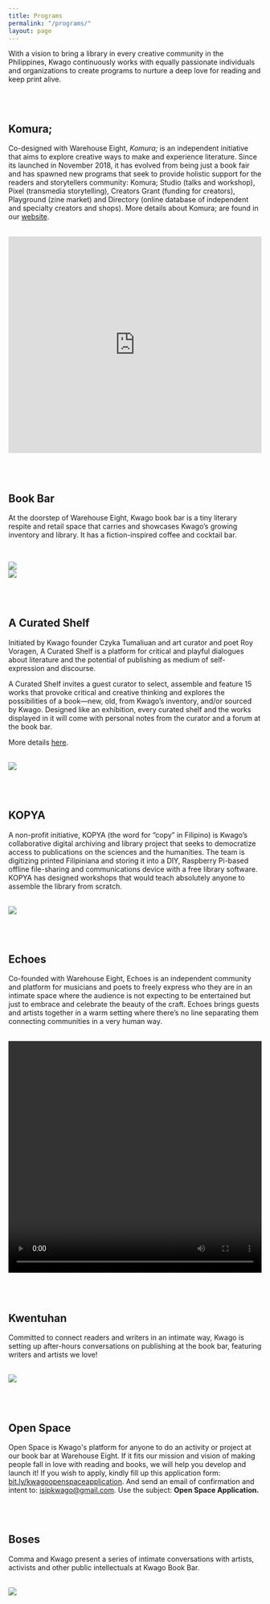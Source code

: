 ```yaml
---
title: Programs
permalink: "/programs/"
layout: page
---
```


With a vision to bring a library in every creative community in the Philippines, Kwago continuously works with equally passionate individuals and organizations to create programs to nurture a deep love for reading and keep print alive.

<br /><br />

Komura;
-------------

Co-designed with Warehouse Eight, *Komura;* is an independent initiative that aims to explore creative ways to make and experience literature. Since its launched in November 2018, it has evolved from being just a book fair and has spawned new programs that seek to provide holistic support for the readers and storytellers community: Komura; Studio (talks and workshop), Pixel (transmedia storytelling), Creators Grant (funding for creators), Playground (zine market) and Directory (online database of independent and specialty creators and shops). More details about Komura; are found in our [website](http://www.hellokomura.com).


<br />
<iframe width="100%" height="430" src="https://www.youtube.com/embed/AwgBz8ghyAs" frameborder="0" allow="autoplay; encrypted-media" allowfullscreen></iframe>


<br /><br />

Book Bar
-------------

At the doorstep of Warehouse Eight, Kwago book bar is a tiny literary respite and retail space that carries and showcases Kwago’s growing inventory and library. It has a fiction-inspired coffee and cocktail bar.

<br />

<img src="../assets/media/book-bar-1.jpg" /> <br />
<img src="../assets/media/book-bar-2.jpg" />

<br /><br />

A Curated Shelf
-------------

Initiated by Kwago founder Czyka Tumaliuan and art curator and poet Roy Voragen, A Curated Shelf is a platform for critical and playful dialogues about literature and the potential of publishing as medium of self-expression and discourse.

A Curated Shelf invites a guest curator to select, assemble and feature 15 works that provoke critical and creative thinking and explores the possibilities of a book—new, old, from Kwago’s inventory, and/or sourced by Kwago. Designed like an exhibition, every curated shelf and the works displayed in it will come with personal notes from the curator and a forum at the book bar.

More details [here](https://isipkwago.com/curated-shelf/).

<br />

<img src="../assets/media/curated-shelf-1.jpg" />

<br /><br />

KOPYA
-------------

A non-profit initiative, KOPYA (the word for “copy” in Filipino) is Kwago’s collaborative digital archiving and library project that seeks to democratize access to publications on the sciences and the humanities. The team is digitizing printed Filipiniana and storing it into a DIY, Raspberry Pi-based offline file-sharing and communications device with a free library software. KOPYA has designed workshops that would teach absolutely anyone to assemble the library from scratch.

<br />

<img src="../assets/media/kopya-1.jpg" />

<br /><br />

Echoes
-------------

Co-founded with Warehouse Eight, Echoes is an independent community and platform for musicians and poets to freely express who they are in an intimate space where the audience is not expecting to be entertained but just to embrace and celebrate the beauty of the craft. Echoes brings guests and artists together in a warm setting where there’s no line separating them connecting communities in a very human way.

<br />

<video width="100%" height="460" controls>
  <source src="../assets/media/echoes-warehouse.webm" type="video/webm">
</video>

<br /><br />

Kwentuhan
-------------

Committed to connect readers and writers in an intimate way, Kwago is setting up after-hours conversations on publishing at the book bar, featuring writers and artists we love!

<br />

<img src="../assets/media/kwentuhan-1.jpg" />

<br /><br />

Open Space
-------------

Open Space is Kwago's platform for anyone to do an activity or project at our book bar at Warehouse Eight. If it fits our mission and vision of making people fall in love with reading and books, we will help you develop and launch it!
If you wish to apply, kindly fill up this application form: [bit.ly/kwagoopenspaceapplication](bit.ly/kwagoopenspaceapplication). And send an email of confirmation and intent to: <a href="mailto:isipkwago@gmail.com">isipkwago@gmail.com</a>. Use the subject: <strong>Open Space Application.</strong>

<br /><br />

Boses
-------------

Comma and Kwago present a series of intimate conversations with artists, activists and other public intellectuals at Kwago Book Bar.

<br />

<img src="../assets/media/boses-1.jpg" />
